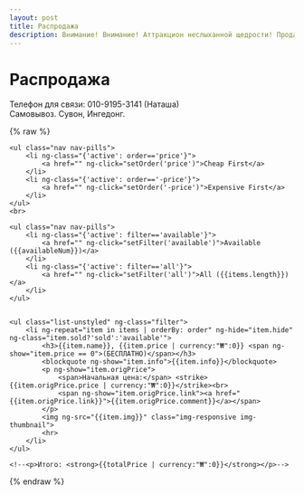 ```yaml
---
layout: post
title: Распродажа
description: Внимание! Внимание! Аттракцион неслыханной щедрости! Продаем почти все!
---
```


# Распродажа

Телефон для связи: 010-9195-3141 (Наташа)<br>
Самовывоз. Сувон, Ингедонг.

{% raw %}

<div ng-controller="SaleCtrl">

    <ul class="nav nav-pills">
        <li ng-class="{'active': order=='price'}">
            <a href="" ng-click="setOrder('price')">Cheap First</a>
        </li>
        <li ng-class="{'active': order=='-price'}">
            <a href="" ng-click="setOrder('-price')">Expensive First</a>
        </li>
    </ul>
    <br>

    <ul class="nav nav-pills">
        <li ng-class="{'active': filter=='available'}">
            <a href="" ng-click="setFilter('available')">Available ({{availableNum}})</a>
        </li>
        <li ng-class="{'active': filter=='all'}">
            <a href="" ng-click="setFilter('all')">All ({{items.length}})</a>
        </li>
    </ul>


    <ul class="list-unstyled" ng-class="filter">
        <li ng-repeat="item in items | orderBy: order" ng-hide="item.hide" ng-class="item.sold?'sold':'available'">
            <h3>{{item.name}}, {{item.price | currency:"₩":0}} <span ng-show="item.price == 0">(БЕСПЛАТНО)</span></h3>
            <blockquote ng-show="item.info">{{item.info}}</blockquote>
            <p ng-show="item.origPrice">
                <span>Начальная цена:</span> <strike>{{item.origPrice.price | currency:"₩":0}}</strike><br>
                <span ng-show="item.origPrice.link"><a href="{{item.origPrice.link}}">{{item.origPrice.comment}}</a></span>
            </p>
            <img ng-src="{{item.img}}" class="img-responsive img-thumbnail">
            <hr>
        </li>
    </ul>

    <!--<p>Итого: <strong>{{totalPrice | currency:"₩":0}}</strong></p>-->


</div>
{% endraw %}